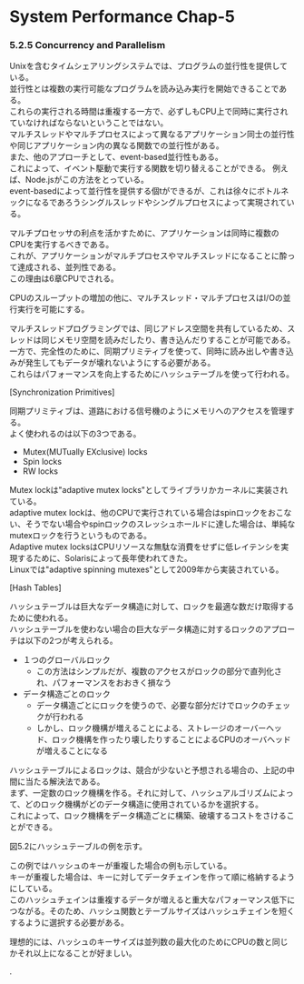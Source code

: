 # System Performance Chap-5


### 5.2.5 Concurrency and Parallelism

Unixを含むタイムシェアリングシステムでは、プログラムの並行性を提供している。  
並行性とは複数の実行可能なプログラムを読み込み実行を開始できることである。  
これらの実行される時間は重複する一方で、必ずしもCPU上で同時に実行されていなければならないということではない。  
マルチスレッドやマルチプロセスによって異なるアプリケーション同士の並行性や同じアプリケーション内の異なる関数での並行性がある。  
また、他のアプローチとして、event-based並行性もある。  
これによって、イベント駆動で実行する関数を切り替えることができる。  例えば、Node.jsがこの方法をとっている。  
event-basedによって並行性を提供する個tができるが、これは徐々にボトルネックになるであろうシングルスレッドやシングルプロセスによって実現されている。  

マルチプロセッサの利点を活かすために、アプリケーションは同時に複数のCPUを実行するべきである。  
これが、アプリケーションがマルチプロセスやマルチスレッドになることに酔って達成される、並列性である。  
この理由は6章CPUでされる。

CPUのスループットの増加の他に、マルチスレッド・マルチプロセスはI/Oの並行実行を可能にする。  

マルチスレッドプログラミングでは、同じアドレス空間を共有しているため、スレッドは同じメモリ空間を読みだしたり、書き込んだりすることが可能である。  
一方で、完全性のために、同期プリミティブを使って、同時に読み出しや書き込みが発生してもデータが壊れないようにする必要がある。  
これらはパフォーマンスを向上するためにハッシュテーブルを使って行われる。


[Synchronization Primitives]

同期プリミティブは、道路における信号機のようにメモリへのアクセスを管理する。  
よく使われるのは以下の3つである。

- Mutex(MUTually EXclusive) locks
- Spin locks
- RW locks

Mutex lockは"adaptive mutex locks"としてライブラリかカーネルに実装されている。  
adaptive mutex lockは、他のCPUで実行されている場合はspinロックをおこない、そうでない場合やspinロックのスレッシュホールドに達した場合は、単純なmutexロックを行うというものである。  
Adaptive mutex locksはCPUリソースな無駄な消費をせずに低レイテンシを実現するために、Solarisによって長年使われてきた。  
Linuxでは"adaptive spinning mutexes"として2009年から実装されている。


[Hash Tables]

ハッシュテーブルは巨大なデータ構造に対して、ロックを最適な数だけ取得するために使われる。  
ハッシュテーブルを使わない場合の巨大なデータ構造に対するロックのアプローチは以下の2つが考えられる。  

- １つのグローバルロック
  - この方法はシンプルだが、複数のアクセスがロックの部分で直列化され、パフォーマンスをおおきく損なう
- データ構造ごとのロック
  - データ構造ごとにロックを使うので、必要な部分だけでロックのチェックが行われる
  - しかし、ロック機構が増えることによる、ストレージのオーバーヘッド、ロック機構を作ったり壊したりすることによるCPUのオーバヘッドが増えることになる

ハッシュテーブルによるロックは、競合が少ないと予想される場合の、上記の中間に当たる解決法である。  
まず、一定数のロック機構を作る。それに対して、ハッシュアルゴリズムによって、どのロック機構がどのデータ構造に使用されているかを選択する。  
これによって、ロック機構をデータ構造ごとに構築、破壊するコストをさけることができる。  

図5.2にハッシュテーブルの例を示す。  

この例ではハッシュのキーが重複した場合の例も示している。  
キーが重複した場合は、キーに対してデータチェインを作って順に格納するようにしている。  
このハッシュチェインは重複するデータが増えると重大なパフォーマンス低下につながる。そのため、ハッシュ関数とテーブルサイズはハッシュチェインを短くするように選択する必要がある。  

理想的には、ハッシュのキーサイズは並列数の最大化のためにCPUの数と同じかそれ以上になることが好ましい。




.
